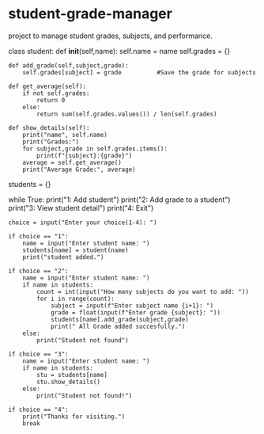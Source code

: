 # student-grade-manager
 project to manage student grades, subjects, and performance.


class student:
    def __init__(self,name):
        self.name = name
        self.grades = {}                     

    def add_grade(self,subject,grade):
        self.grades[subject] = grade          #Save the grade for subjects

    def get_average(self):
        if not self.grades:
            return 0
        else:
            return sum(self.grades.values()) / len(self.grades)

    def show_details(self):
        print("name", self.name)
        print("Grades:")
        for subject,grade in self.grades.items():
            print(f"{subject}:{grade}")
        average = self.get_average()
        print("Average Grade:", average)

students = {}

while True:
    print("1: Add student")
    print("2: Add grade to a student")
    print("3: View student detail")
    print("4: Exit")
        

    choice = input("Enter your choice(1-4): ")

    if choice == "1":
        name = input("Enter student name: ")
        students[name] = student(name)
        print("student added.")

    if choice == "2":
        name = input("Enter student name: ")
        if name in students:
            count = int(input("How many subjects do you want to add: "))
            for i in range(count):
                subject = input(f"Enter subject name {i+1}: ")
                grade = float(input(f"Enter grade {subject}: "))
                students[name].add_grade(subject,grade)
                print(" All Grade added succesfully.")
        else:
            print("Student not found")

    if choice == "3":
        name = input("Enter student name: ")
        if name in students:
            stu = students[name]
            stu.show_details()
        else:
            print("Student not found!")

    if choice == "4":
        print("Thanks for visiting.")
        break 
        











































